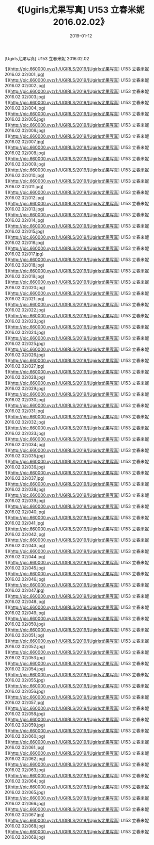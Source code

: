 ﻿---
layout: post
title:  《[Ugirls尤果写真] U153 立春米妮 2016.02.02》
date:   2019-01-12
img: http://pic.660000.xyz/1:/UGIRLS/2019/[Ugirls尤果写真] U153 立春米妮 2016.02.02/000.jpg
categories: [美女, 清纯, 唯美]
---

[Ugirls尤果写真] U153 立春米妮 2016.02.02

 ![](http://pic.660000.xyz/1:/UGIRLS/2019/[Ugirls尤果写真] U153 立春米妮 2016.02.02/001.jpg) <br>![](http://pic.660000.xyz/1:/UGIRLS/2019/[Ugirls尤果写真] U153 立春米妮 2016.02.02/002.jpg) <br>![](http://pic.660000.xyz/1:/UGIRLS/2019/[Ugirls尤果写真] U153 立春米妮 2016.02.02/003.jpg) <br>![](http://pic.660000.xyz/1:/UGIRLS/2019/[Ugirls尤果写真] U153 立春米妮 2016.02.02/004.jpg) <br>![](http://pic.660000.xyz/1:/UGIRLS/2019/[Ugirls尤果写真] U153 立春米妮 2016.02.02/005.jpg) <br>![](http://pic.660000.xyz/1:/UGIRLS/2019/[Ugirls尤果写真] U153 立春米妮 2016.02.02/006.jpg) <br>![](http://pic.660000.xyz/1:/UGIRLS/2019/[Ugirls尤果写真] U153 立春米妮 2016.02.02/007.jpg) <br>![](http://pic.660000.xyz/1:/UGIRLS/2019/[Ugirls尤果写真] U153 立春米妮 2016.02.02/008.jpg) <br>![](http://pic.660000.xyz/1:/UGIRLS/2019/[Ugirls尤果写真] U153 立春米妮 2016.02.02/009.jpg) <br>![](http://pic.660000.xyz/1:/UGIRLS/2019/[Ugirls尤果写真] U153 立春米妮 2016.02.02/010.jpg) <br>![](http://pic.660000.xyz/1:/UGIRLS/2019/[Ugirls尤果写真] U153 立春米妮 2016.02.02/011.jpg) <br>![](http://pic.660000.xyz/1:/UGIRLS/2019/[Ugirls尤果写真] U153 立春米妮 2016.02.02/012.jpg) <br>![](http://pic.660000.xyz/1:/UGIRLS/2019/[Ugirls尤果写真] U153 立春米妮 2016.02.02/013.jpg) <br>![](http://pic.660000.xyz/1:/UGIRLS/2019/[Ugirls尤果写真] U153 立春米妮 2016.02.02/014.jpg) <br>![](http://pic.660000.xyz/1:/UGIRLS/2019/[Ugirls尤果写真] U153 立春米妮 2016.02.02/015.jpg) <br>![](http://pic.660000.xyz/1:/UGIRLS/2019/[Ugirls尤果写真] U153 立春米妮 2016.02.02/016.jpg) <br>![](http://pic.660000.xyz/1:/UGIRLS/2019/[Ugirls尤果写真] U153 立春米妮 2016.02.02/017.jpg) <br>![](http://pic.660000.xyz/1:/UGIRLS/2019/[Ugirls尤果写真] U153 立春米妮 2016.02.02/018.jpg) <br>![](http://pic.660000.xyz/1:/UGIRLS/2019/[Ugirls尤果写真] U153 立春米妮 2016.02.02/019.jpg) <br>![](http://pic.660000.xyz/1:/UGIRLS/2019/[Ugirls尤果写真] U153 立春米妮 2016.02.02/020.jpg) <br>![](http://pic.660000.xyz/1:/UGIRLS/2019/[Ugirls尤果写真] U153 立春米妮 2016.02.02/021.jpg) <br>![](http://pic.660000.xyz/1:/UGIRLS/2019/[Ugirls尤果写真] U153 立春米妮 2016.02.02/022.jpg) <br>![](http://pic.660000.xyz/1:/UGIRLS/2019/[Ugirls尤果写真] U153 立春米妮 2016.02.02/023.jpg) <br>![](http://pic.660000.xyz/1:/UGIRLS/2019/[Ugirls尤果写真] U153 立春米妮 2016.02.02/024.jpg) <br>![](http://pic.660000.xyz/1:/UGIRLS/2019/[Ugirls尤果写真] U153 立春米妮 2016.02.02/025.jpg) <br>![](http://pic.660000.xyz/1:/UGIRLS/2019/[Ugirls尤果写真] U153 立春米妮 2016.02.02/026.jpg) <br>![](http://pic.660000.xyz/1:/UGIRLS/2019/[Ugirls尤果写真] U153 立春米妮 2016.02.02/027.jpg) <br>![](http://pic.660000.xyz/1:/UGIRLS/2019/[Ugirls尤果写真] U153 立春米妮 2016.02.02/028.jpg) <br>![](http://pic.660000.xyz/1:/UGIRLS/2019/[Ugirls尤果写真] U153 立春米妮 2016.02.02/029.jpg) <br>![](http://pic.660000.xyz/1:/UGIRLS/2019/[Ugirls尤果写真] U153 立春米妮 2016.02.02/030.jpg) <br>![](http://pic.660000.xyz/1:/UGIRLS/2019/[Ugirls尤果写真] U153 立春米妮 2016.02.02/031.jpg) <br>![](http://pic.660000.xyz/1:/UGIRLS/2019/[Ugirls尤果写真] U153 立春米妮 2016.02.02/032.jpg) <br>![](http://pic.660000.xyz/1:/UGIRLS/2019/[Ugirls尤果写真] U153 立春米妮 2016.02.02/033.jpg) <br>![](http://pic.660000.xyz/1:/UGIRLS/2019/[Ugirls尤果写真] U153 立春米妮 2016.02.02/034.jpg) <br>![](http://pic.660000.xyz/1:/UGIRLS/2019/[Ugirls尤果写真] U153 立春米妮 2016.02.02/035.jpg) <br>![](http://pic.660000.xyz/1:/UGIRLS/2019/[Ugirls尤果写真] U153 立春米妮 2016.02.02/036.jpg) <br>![](http://pic.660000.xyz/1:/UGIRLS/2019/[Ugirls尤果写真] U153 立春米妮 2016.02.02/037.jpg) <br>![](http://pic.660000.xyz/1:/UGIRLS/2019/[Ugirls尤果写真] U153 立春米妮 2016.02.02/038.jpg) <br>![](http://pic.660000.xyz/1:/UGIRLS/2019/[Ugirls尤果写真] U153 立春米妮 2016.02.02/039.jpg) <br>![](http://pic.660000.xyz/1:/UGIRLS/2019/[Ugirls尤果写真] U153 立春米妮 2016.02.02/040.jpg) <br>![](http://pic.660000.xyz/1:/UGIRLS/2019/[Ugirls尤果写真] U153 立春米妮 2016.02.02/041.jpg) <br>![](http://pic.660000.xyz/1:/UGIRLS/2019/[Ugirls尤果写真] U153 立春米妮 2016.02.02/042.jpg) <br>![](http://pic.660000.xyz/1:/UGIRLS/2019/[Ugirls尤果写真] U153 立春米妮 2016.02.02/043.jpg) <br>![](http://pic.660000.xyz/1:/UGIRLS/2019/[Ugirls尤果写真] U153 立春米妮 2016.02.02/044.jpg) <br>![](http://pic.660000.xyz/1:/UGIRLS/2019/[Ugirls尤果写真] U153 立春米妮 2016.02.02/045.jpg) <br>![](http://pic.660000.xyz/1:/UGIRLS/2019/[Ugirls尤果写真] U153 立春米妮 2016.02.02/046.jpg) <br>![](http://pic.660000.xyz/1:/UGIRLS/2019/[Ugirls尤果写真] U153 立春米妮 2016.02.02/047.jpg) <br>![](http://pic.660000.xyz/1:/UGIRLS/2019/[Ugirls尤果写真] U153 立春米妮 2016.02.02/048.jpg) <br>![](http://pic.660000.xyz/1:/UGIRLS/2019/[Ugirls尤果写真] U153 立春米妮 2016.02.02/049.jpg) <br>![](http://pic.660000.xyz/1:/UGIRLS/2019/[Ugirls尤果写真] U153 立春米妮 2016.02.02/050.jpg) <br>![](http://pic.660000.xyz/1:/UGIRLS/2019/[Ugirls尤果写真] U153 立春米妮 2016.02.02/051.jpg) <br>![](http://pic.660000.xyz/1:/UGIRLS/2019/[Ugirls尤果写真] U153 立春米妮 2016.02.02/052.jpg) <br>![](http://pic.660000.xyz/1:/UGIRLS/2019/[Ugirls尤果写真] U153 立春米妮 2016.02.02/053.jpg) <br>![](http://pic.660000.xyz/1:/UGIRLS/2019/[Ugirls尤果写真] U153 立春米妮 2016.02.02/054.jpg) <br>![](http://pic.660000.xyz/1:/UGIRLS/2019/[Ugirls尤果写真] U153 立春米妮 2016.02.02/055.jpg) <br>![](http://pic.660000.xyz/1:/UGIRLS/2019/[Ugirls尤果写真] U153 立春米妮 2016.02.02/056.jpg) <br>![](http://pic.660000.xyz/1:/UGIRLS/2019/[Ugirls尤果写真] U153 立春米妮 2016.02.02/057.jpg) <br>![](http://pic.660000.xyz/1:/UGIRLS/2019/[Ugirls尤果写真] U153 立春米妮 2016.02.02/058.jpg) <br>![](http://pic.660000.xyz/1:/UGIRLS/2019/[Ugirls尤果写真] U153 立春米妮 2016.02.02/059.jpg) <br>![](http://pic.660000.xyz/1:/UGIRLS/2019/[Ugirls尤果写真] U153 立春米妮 2016.02.02/060.jpg) <br>![](http://pic.660000.xyz/1:/UGIRLS/2019/[Ugirls尤果写真] U153 立春米妮 2016.02.02/061.jpg) <br>![](http://pic.660000.xyz/1:/UGIRLS/2019/[Ugirls尤果写真] U153 立春米妮 2016.02.02/062.jpg) <br>![](http://pic.660000.xyz/1:/UGIRLS/2019/[Ugirls尤果写真] U153 立春米妮 2016.02.02/063.jpg) <br>![](http://pic.660000.xyz/1:/UGIRLS/2019/[Ugirls尤果写真] U153 立春米妮 2016.02.02/064.jpg) <br>![](http://pic.660000.xyz/1:/UGIRLS/2019/[Ugirls尤果写真] U153 立春米妮 2016.02.02/065.jpg) <br>![](http://pic.660000.xyz/1:/UGIRLS/2019/[Ugirls尤果写真] U153 立春米妮 2016.02.02/066.jpg) <br>![](http://pic.660000.xyz/1:/UGIRLS/2019/[Ugirls尤果写真] U153 立春米妮 2016.02.02/067.jpg) <br>![](http://pic.660000.xyz/1:/UGIRLS/2019/[Ugirls尤果写真] U153 立春米妮 2016.02.02/068.jpg) <br>![](http://pic.660000.xyz/1:/UGIRLS/2019/[Ugirls尤果写真] U153 立春米妮 2016.02.02/069.jpg) <br>